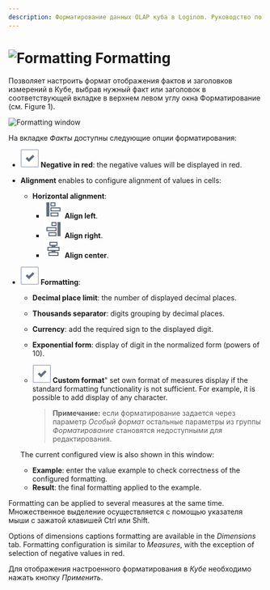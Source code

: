 ```yaml
---
description: Форматирование данных OLAP куба в Loginom. Руководство по работе с интерфейсом, настройке оптимального варианта отображения данных куба. Установка разделителей, денежных знаков, переключение на экспоненциальную форму.
---
```

# ![Formatting](./../../images/icons/viewers/cube/cases/case-format_default.svg) Formatting

Позволяет настроить формат отображения фактов и заголовков измерений в Кубе, выбрав нужный факт или заголовок в соответствующей вкладке в верхнем левом углу окна Форматирование (см. Figure 1).

![Formatting window](./cube-format-fact.png)

На вкладке *Факты* доступны следующие опции форматирования:

* ![Switch](./../../images/icons/ext/checkbox-states/checked_default.svg) **Negative in red**: the negative values will be displayed in red.
* **Alignment** enables to configure alignment of values in cells:
   * **Horizontal alignment**:
      * ![Align left](./../../images/icons/common/toolbar-controls/v-align-left_default.svg) **Align left**.
      * ![Align right](./../../images/icons/common/toolbar-controls/v-align-right_default.svg) **Align right**.
      * ![Align center](./../../images/icons/common/toolbar-controls/v-align-center_default.svg) **Align center**.
* ![Switch](./../../images/icons/ext/checkbox-states/checked_default.svg) **Formatting**:
   * **Decimal place limit**: the number of displayed decimal places.
   * **Thousands separator**: digits grouping by decimal places.
   * **Currency**: add the required sign to the displayed digit.
   * **Exponential form**: display of digit in the normalized form (powers of 10).

   * ![Switch](./../../images/icons/ext/checkbox-states/checked_default.svg) **Custom format**" set own format of measures display if the standard formatting functionality is not sufficient. For example, it is possible to add display of any character.

      > **Примечание:** если форматирование задается через параметр *Особый формат* остальные параметры из группы *Форматирование* становятся недоступными для редактирования.

   The current configured view is also shown in this window:
   * **Example**: enter the value example to check correctness of the configured formatting.
   * **Result**: the final formatting applied to the example.

Formatting can be applied to several measures at the same time. Множественное выделение осуществляется с помощью указателя мыши с зажатой клавишей Ctrl или Shift.

Options of dimensions captions formatting are available in the *Dimensions* tab. Formatting configuration is similar to *Measures*, with the exception of selection of negative values in red.

Для отображения настроенного форматирования в *Кубе* необходимо нажать кнопку *Применить*.